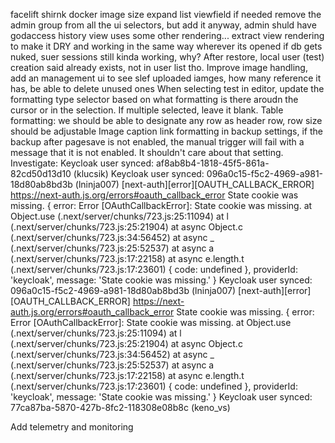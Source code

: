 facelift
shirnk docker image size
expand list viewfield if needed
remove the admin group from all the ui selectors, but add it anyway, admin shuld have godaccess
history view uses some other rendering... extract view rendering to make it DRY and working in the same way wherever its opened
if db gets nuked, suer sessions still kinda working, why?
After restore, local user (test) creation said already exists, not in user list tho.
Improve image handling, add an management ui to see slef uploaded iamges, how many reference it has, be able to delete unused ones
When selecting test in editor, update the formatting type selector based on what formatting is there aroudn the cursor or in the selection. If multiple selected, leave it blank.
Table formatting: we should be able to designate any row as header row, row size should be adjustable
Image caption
link formatting
in backup settings, if the backup after pagesave is not enabled, the manual trigger will fail with a message that it is not enabled. It shouldn't care about that setting.
Investigate:
    Keycloak user synced: af8ab8b4-1818-45f5-861a-82cd50d13d10 (klucsik)
    Keycloak user synced: 096a0c15-f5c2-4969-a981-18d80ab8bd3b (lninja007)
    [next-auth][error][OAUTH_CALLBACK_ERROR] 
    https://next-auth.js.org/errors#oauth_callback_error State cookie was missing. {
    error: Error [OAuthCallbackError]: State cookie was missing.
        at Object.use (.next/server/chunks/723.js:25:11094)
        at l (.next/server/chunks/723.js:25:21904)
        at async Object.c (.next/server/chunks/723.js:34:56452)
        at async _ (.next/server/chunks/723.js:25:52537)
        at async a (.next/server/chunks/723.js:17:22158)
        at async e.length.t (.next/server/chunks/723.js:17:23601) {
        code: undefined
    },
    providerId: 'keycloak',
    message: 'State cookie was missing.'
    }
    Keycloak user synced: 096a0c15-f5c2-4969-a981-18d80ab8bd3b (lninja007)
    [next-auth][error][OAUTH_CALLBACK_ERROR] 
    https://next-auth.js.org/errors#oauth_callback_error State cookie was missing. {
    error: Error [OAuthCallbackError]: State cookie was missing.
        at Object.use (.next/server/chunks/723.js:25:11094)
        at l (.next/server/chunks/723.js:25:21904)
        at async Object.c (.next/server/chunks/723.js:34:56452)
        at async _ (.next/server/chunks/723.js:25:52537)
        at async a (.next/server/chunks/723.js:17:22158)
        at async e.length.t (.next/server/chunks/723.js:17:23601) {
        code: undefined
    },
    providerId: 'keycloak',
    message: 'State cookie was missing.'
    }
    Keycloak user synced: 77ca87ba-5870-427b-8fc2-118308e08b8c (keno_vs)

Add telemetry and monitoring